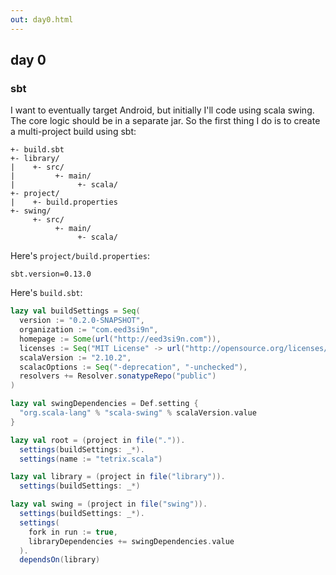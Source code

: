 ```yaml
---
out: day0.html
---
```


day 0
-----

### sbt

I want to eventually target Android, but initially I'll code using scala swing. The core logic should be in a separate jar. So the first thing I do is to create a multi-project build using sbt:

```
+- build.sbt
+- library/
|    +- src/
|         +- main/
|              +- scala/
+- project/
|    +- build.properties
+- swing/
     +- src/
          +- main/
               +- scala/
```

Here's `project/build.properties`:

```
sbt.version=0.13.0
```

Here's `build.sbt`:

```scala
lazy val buildSettings = Seq(
  version := "0.2.0-SNAPSHOT",
  organization := "com.eed3si9n",
  homepage := Some(url("http://eed3si9n.com")),
  licenses := Seq("MIT License" -> url("http://opensource.org/licenses/mit-license.php/")),
  scalaVersion := "2.10.2",
  scalacOptions := Seq("-deprecation", "-unchecked"),
  resolvers += Resolver.sonatypeRepo("public")
)

lazy val swingDependencies = Def.setting {
  "org.scala-lang" % "scala-swing" % scalaVersion.value
}

lazy val root = (project in file(".")).
  settings(buildSettings: _*).
  settings(name := "tetrix.scala")

lazy val library = (project in file("library")).
  settings(buildSettings: _*)

lazy val swing = (project in file("swing")).
  settings(buildSettings: _*).
  settings(
    fork in run := true,
    libraryDependencies += swingDependencies.value
  ).
  dependsOn(library)
```
